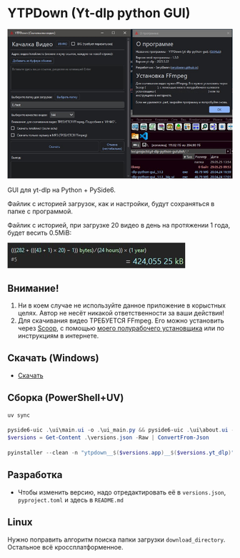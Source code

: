 # YTPDown (Yt-dlp python GUI)

![screenshot](readme_images/screenshot.jpg)

GUI для yt-dlp на Python + PySide6.

Файлик с историей загрузок, как и настройки, будут сохраняться в папке с программой.

Файлик с историей, при загрузке 20 видео в день на протяжении 1 года, будет весить 0.5MiB:

![qalculate](readme_images/urls_file_size.jpg)

## Внимание!

1. Ни в коем случае не используйте данное приложение в корыстных целях. Автор не несёт никакой ответственности за ваши действия!
2. Для скачивания видео ТРЕБУЕТСЯ FFmpeg. Его можно установить через [Scoop](https://scoop.sh), с помощью [моего полурабочего установщика](https://github.com/SeryiBaran/ffmpeg_installer) или по инструкциям в интернете.

## Скачать (Windows)

- [Скачать](https://github.com/SeryiBaran/yt-dlp-python-gui/releases/latest/download/ytpdown__1.3.1__2025.5.22.exe)

## Сборка (PowerShell+UV)

```powershell
uv sync

pyside6-uic .\ui\main.ui -o .\ui_main.py && pyside6-uic .\ui\about.ui -o .\ui_about.py
$versions = Get-Content .\versions.json -Raw | ConvertFrom-Json

pyinstaller --clean -n "ytpdown__$($versions.app)__$($versions.yt_dlp)" -w -y -F -i="ui\icon.ico" --add-data="ui\icon.ico:ui" --add-data="versions.json:." .\main.py
```

## Разработка

- Чтобы изменить версию, надо отредактировать её в `versions.json`, `pyproject.toml` и здесь в `README.md`

## Linux

Нужно поправить алгоритм поиска папки загрузки `download_directory`. Остальное всё кроссплатформенное.
